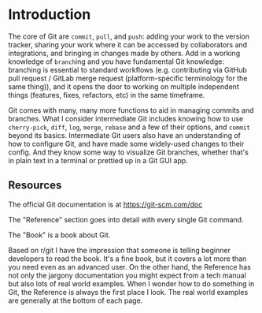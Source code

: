 # Introduction

The core of Git are `commit`, `pull`, and `push`: adding your work to the version tracker, sharing your work where it can be accessed by collaborators and integrations, and bringing in changes made by others. Add in a working knowledge of `branch`ing and you have fundamental Git knowledge: branching is essential to standard workflows (e.g. contributing via GitHub pull request / GitLab merge request (platform-specific terminology for the same thing)), and it opens the door to working on multiple independent things (features, fixes, refactors, etc) in the same timeframe.

Git comes with many, many more functions to aid in managing commits and branches. What I consider intermediate Git includes knowing how to use `cherry-pick`, `diff`, `log`, `merge`, `rebase` and a few of their options, and `commit` beyond its basics. Intermediate Git users also have an understanding of how to configure Git, and have made some widely-used changes to their config. And they know some way to visualize Git branches, whether that's in plain text in a terminal or prettied up in a Git GUI app.

## Resources

The official Git documentation is at <https://git-scm.com/doc>

The "Reference" section goes into detail with every single Git command.

The "Book" is a book about Git.

Based on r/git I have the impression that someone is telling beginner developers to read the book. It's a fine book, but it covers a lot more than you need even as an advanced user. On the other hand, the Reference has not only the jargony documentation you might expect from a tech manual but also lots of real world examples. When I wonder how to do something in Git, the Reference is always the first place I look. The real world examples are generally at the bottom of each page.
